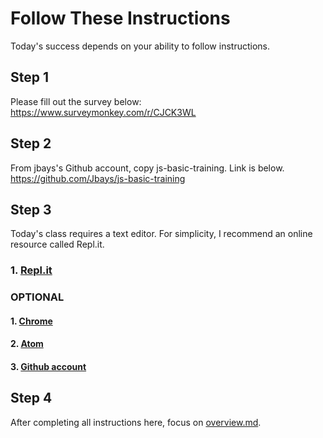 # Follow These Instructions
Today's success depends on your ability to follow instructions.

## Step 1
Please fill out the survey below:
https://www.surveymonkey.com/r/CJCK3WL

## Step 2
From jbays's Github account, copy js-basic-training.  Link is below.
https://github.com/Jbays/js-basic-training

## Step 3
Today's class requires a text editor.  For simplicity, I recommend an online resource called Repl.it.

### 1. [Repl.it](https://repl.it/languages/javascript)

### OPTIONAL
#### 1. [Chrome](https://www.google.com/chrome/browser/desktop/index.html)
#### 2. [Atom](https://atom.io/)
#### 3. [Github account](https://github.com/join?source=prompt-code)

## Step 4
After completing all instructions here, focus on [overview.md](/overview).
